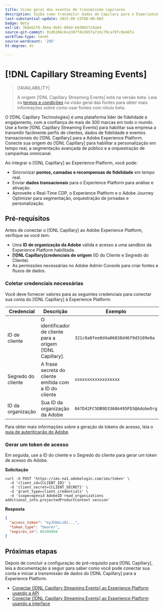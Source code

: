 ```yaml
---
title: Visão geral dos eventos de transmissão capilares
description: Saiba como transmitir dados do Capilary para o Experience Platform.
last-substantial-update: 2025-09-23T00:00:00Z
badge: Beta
exl-id: 3b8eb2f6-3b4a-4b91-89d4-b6d9027c6ab4
source-git-commit: 91d6206c6ce387fde365fa72dc79ca79fc0e46fa
workflow-type: tm+mt
source-wordcount: '295'
ht-degree: 4%

---
```


# [!DNL Capillary Streaming Events]

>[!AVAILABILITY]
>
>A origem [!DNL Capillary Streaming Events] está na versão beta. Leia os [termos e condições](../../home.md#terms-and-conditions) na visão geral das fontes para obter mais informações sobre como usar fontes com rótulo beta.

O [!DNL Capillary Technologies] é uma plataforma líder de fidelidade e engajamento, com a confiança de mais de 300 marcas em todo o mundo. Use a fonte [!DNL Capillary Streaming Events] para habilitar sua empresa a transmitir facilmente perfis de clientes, dados de fidelidade e eventos transacionais do [!DNL Capillary] para a Adobe Experience Platform. Conecte sua origem do [!DNL Capillary] para habilitar a personalização em tempo real, a segmentação avançada de público e a orquestração de campanhas omnicanal.

Ao integrar o [!DNL Capillary] ao Experience Platform, você pode:

* Sincronizar **pontos, camadas e recompensas de fidelidade** em tempo real.
* Enviar **dados transacionais** para o Experience Platform para análise e ativação.
* Aproveite o Real-Time CDP, o Experience Platform e o Adobe Journey Optimizer para segmentação, orquestração de jornadas e personalização.

## Pré-requisitos

Antes de conectar o [!DNL Capillary] ao Adobe Experience Platform, verifique se você tem:

* Uma **ID de organização da Adobe** válida e acesso a uma sandbox da Experience Platform habilitada.
* **[!DNL Capillary]credenciais de origem** (ID do Cliente e Segredo do Cliente).
* As permissões necessárias no Adobe Admin Console para criar fontes e fluxos de dados.

### Coletar credenciais necessárias

Você deve fornecer valores para as seguintes credenciais para conectar sua conta do [!DNL Capillary] à Experience Platform:

| Credencial | Descrição | Exemplo |
| --- | --- | --- |
| ID de cliente | O identificador de cliente para a origem [!DNL Capillary]. | `321c8a8fee0d4a06838d46f9d3109e8a` |
| Segredo do cliente | A frase secreta do cliente emitida com a ID do cliente | `xxxxxxxxxxxxxxxxxx` |
| ID da organização | Sua ID da organização da Adobe | `0A7D42FC5DB9D3360A495FD3@AdobeOrg` |

Para obter mais informações sobre a geração de tokens de acesso, leia o [guia de autenticação do Adobe](https://developer.adobe.com/developer-console/docs/guides/authentication/).

### Gerar um token de acesso

Em seguida, use a ID do cliente e o Segredo do cliente para gerar um token de acesso do Adobe.

**Solicitação**

```shell
curl -X POST 'https://ims-na1.adobelogin.com/ims/token' \
  -d 'client_id={CLIENT_ID}' \
  -d 'client_secret={CLIENT_SECRET}' \
  -d 'grant_type=client_credentials' \
  -d 'scope=openid AdobeID read_organizations additional_info.projectedProductContext session'
```

**Resposta**

```json
{
  "access_token": "eyJhbGciOi...",
  "token_type": "bearer",
  "expires_in": 86399994
}
```

## Próximas etapas

Depois de concluir a configuração de pré-requisito para [!DNL Capillary], leia a documentação a seguir para saber como você pode conectar sua conta e iniciar a transmissão de dados do [!DNL Capillary] para a Experience Platform.

* [Conectar  [!DNL Capillary Streaming Events]  ao Experience Platform usando a API](../../tutorials/api/create/loyalty/capillary.md)
* [Conectar [!DNL Capillary Streaming Events] ao Experience Platform usando a interface](../../tutorials/ui/create/loyalty/capillary.md)
